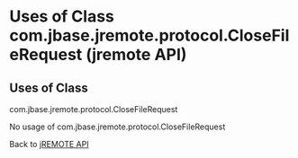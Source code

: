 # Uses of Class com.jbase.jremote.protocol.CloseFileRequest (jremote API)

<PageHeader />

## Uses of Class
com.jbase.jremote.protocol.CloseFileRequest

No usage of com.jbase.jremote.protocol.CloseFileRequest

Back to [jREMOTE API](com_jbase_jremote_package-summary)
